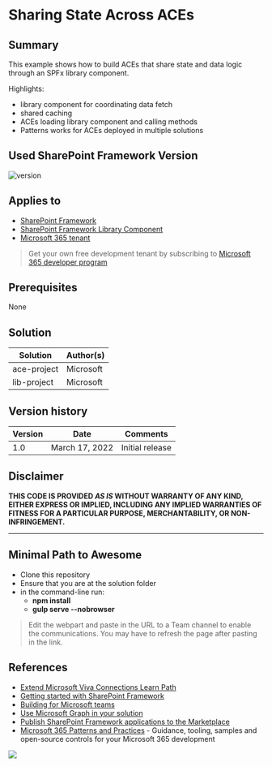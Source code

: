 # Sharing State Across ACEs

## Summary

This example shows how to build ACEs that share state and data logic through an SPFx library component.

Highlights:

- library component for coordinating data fetch
- shared caching
- ACEs loading library component and calling methods
- Patterns works for ACEs deployed in multiple solutions

## Used SharePoint Framework Version

![version](https://img.shields.io/badge/version-1.14.0-green.svg)

## Applies to

- [SharePoint Framework](https://aka.ms/spfx)
- [SharePoint Framework Library Component](https://docs.microsoft.com/en-us/sharepoint/dev/spfx/library-component-tutorial)
- [Microsoft 365 tenant](https://docs.microsoft.com/en-us/sharepoint/dev/spfx/set-up-your-developer-tenant)

> Get your own free development tenant by subscribing to [Microsoft 365 developer program](http://aka.ms/o365devprogram)

## Prerequisites

None

## Solution

Solution|Author(s)
--------|---------
ace-project | Microsoft
lib-project | Microsoft

## Version history

Version|Date|Comments
-------|----|--------
1.0|March 17, 2022|Initial release

## Disclaimer

**THIS CODE IS PROVIDED *AS IS* WITHOUT WARRANTY OF ANY KIND, EITHER EXPRESS OR IMPLIED, INCLUDING ANY IMPLIED WARRANTIES OF FITNESS FOR A PARTICULAR PURPOSE, MERCHANTABILITY, OR NON-INFRINGEMENT.**

---

## Minimal Path to Awesome

- Clone this repository
- Ensure that you are at the solution folder
- in the command-line run:
  - **npm install**
  - **gulp serve --nobrowser**

> Edit the webpart and paste in the URL to a Team channel to enable the communications. You may have to refresh the page after pasting in the link.


## References

- [Extend Microsoft Viva Connections Learn Path](https://aka.ms/m365/dev/learn/connections)
- [Getting started with SharePoint Framework](https://docs.microsoft.com/en-us/sharepoint/dev/spfx/set-up-your-developer-tenant)
- [Building for Microsoft teams](https://docs.microsoft.com/en-us/sharepoint/dev/spfx/build-for-teams-overview)
- [Use Microsoft Graph in your solution](https://docs.microsoft.com/en-us/sharepoint/dev/spfx/web-parts/get-started/using-microsoft-graph-apis)
- [Publish SharePoint Framework applications to the Marketplace](https://docs.microsoft.com/en-us/sharepoint/dev/spfx/publish-to-marketplace-overview)
- [Microsoft 365 Patterns and Practices](https://aka.ms/m365pnp) - Guidance, tooling, samples and open-source controls for your Microsoft 365 development

<img src="https://pnptelemetry.azurewebsites.net/spfx-reference-scenarios/samples/ace-shared-state" />